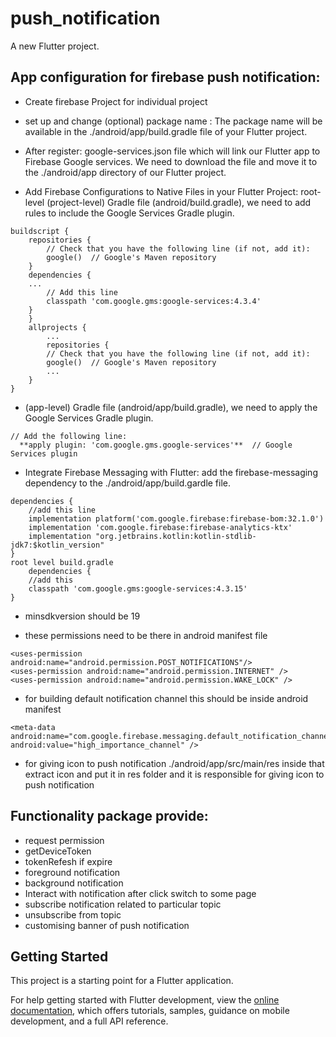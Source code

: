 # push_notification

A new Flutter project.

## App configuration for firebase push notification:
- Create firebase  Project for individual project

- set up and change (optional) package name : The package name will be available in the ./android/app/build.gradle file of your Flutter project.

- After register:  google-services.json file which will link our Flutter app to Firebase Google services. We need to download the file and move it to the ./android/app directory of our Flutter project.

- Add Firebase Configurations to Native Files in your Flutter Project: root-level (project-level) Gradle file (android/build.gradle), we need to add rules to include the Google Services Gradle plugin.
```
buildscript {
    repositories {
        // Check that you have the following line (if not, add it):
        google()  // Google's Maven repository
    }
    dependencies {
    ...
        // Add this line
        classpath 'com.google.gms:google-services:4.3.4'
    }
    }
    allprojects {
        ...
        repositories {
        // Check that you have the following line (if not, add it):
        google()  // Google's Maven repository
        ...
    }
}
```
- (app-level) Gradle file (android/app/build.gradle), we need to apply the Google Services Gradle plugin.
```
// Add the following line:
  **apply plugin: 'com.google.gms.google-services'**  // Google Services plugin
```

- Integrate Firebase Messaging with Flutter: add the firebase-messaging dependency to the ./android/app/build.gardle file.
```
dependencies {
    //add this line
    implementation platform('com.google.firebase:firebase-bom:32.1.0')
    implementation 'com.google.firebase:firebase-analytics-ktx'
    implementation "org.jetbrains.kotlin:kotlin-stdlib-jdk7:$kotlin_version"
}
root level build.gradle
    dependencies {
    //add this
    classpath 'com.google.gms:google-services:4.3.15'
}
```

- minsdkversion should be 19

- these permissions need to be there in android manifest file
```
<uses-permission android:name="android.permission.POST_NOTIFICATIONS"/>
<uses-permission android:name="android.permission.INTERNET" />
<uses-permission android:name="android.permission.WAKE_LOCK" />
```

- for building default notification channel this should be inside android manifest
```
<meta-data
android:name="com.google.firebase.messaging.default_notification_channel_id"
android:value="high_importance_channel" />
```

- for giving icon to push notification ./android/app/src/main/res inside that extract icon and put it in res folder and it is responsible for giving icon to push notification

## Functionality package provide:
- request permission
- getDeviceToken
- tokenRefesh if expire
- foreground notification
- background notification
- Interact with notification after click switch to some page
- subscribe notification related to particular topic
- unsubscribe from topic
- customising banner of push notification


## Getting Started

This project is a starting point for a Flutter application.


For help getting started with Flutter development, view the
[online documentation](https://docs.flutter.dev/), which offers tutorials,
samples, guidance on mobile development, and a full API reference.